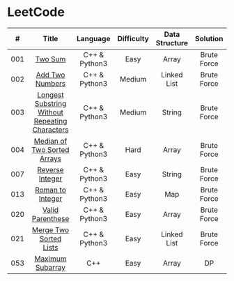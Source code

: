 # LeetCode

|#    |Title           | Language |Difficulty|Data Structure|Solution|
|:---:|:--------------:|:--------:|:--------:|:------------:|:------:|
|001|[Two Sum](https://leetcode.com/problems/two-sum/)|C++ & Python3|Easy|Array|Brute Force|
|002|[Add Two Numbers](https://leetcode.com/problems/add-two-numbers/)|C++ & Python3|Medium|Linked List|Brute Force|
|003|[Longest Substring Without Repeating Characters](https://leetcode.com/problems/longest-substring-without-repeating-characters/)|C++ & Python3|Medium|String|Brute Force|
|004|[Median of Two Sorted Arrays](https://leetcode.com/problems/median-of-two-sorted-arrays/)|C++ & Python3|Hard|Array|Brute Force|
|007|[Reverse Integer](https://leetcode.com/problems/median-of-two-sorted-arrays/)|C++ & Python3|Easy|String|Brute Force|)|C++ & Python3|Hard|Array|Brute Force|
|013|[Roman to Integer](https://leetcode.com/problems/roman-to-integer/)|C++ & Python3|Easy|Map|Brute Force|
|020|[Valid Parenthese](https://leetcode.com/problems/valid-parentheses/)|C++ & Python3|Easy|Array|Brute Force|
|021|[Merge Two Sorted Lists](https://leetcode.com/problems/merge-two-sorted-lists/)|C++ & Python3|Easy|Linked List|Brute Force|
|053|[Maximum Subarray](https://leetcode.com/problems/maximum-subarray/)|C++|Easy|Array     |DP|
